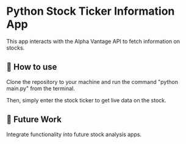 # Python Stock Ticker Information App
This app interacts with the Alpha Vantage API to fetch information on stocks. 

## 📝 How to use
Clone the repository to your machine and run the command "python main.py" from the terminal. 

Then, simply enter the stock ticker to get live data on the stock. 

## 🚀 Future Work
Integrate functionality into future stock analysis apps. 
